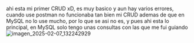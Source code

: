 ahi esta mi primer CRUD xD, es muy basico y aun hay varios errores, cuando use postman no funcionaba tan bien mi CRUD
ademas de que en MySQL no lo use mucho, por lo que se asi no es, y pues ahi esta lo principal, en MySQL solo tengo unas consultas con las que me fui
guiando
![imagen_2025-02-07_132242929](https://github.com/user-attachments/assets/e355efb8-550c-4d00-9208-24e1ecb505f4)
